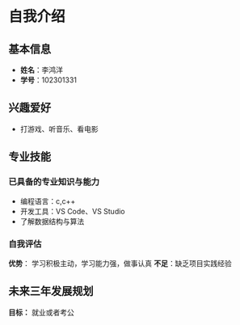 # 自我介绍

## 基本信息

- **姓名**：李鸿洋
- **学号**：102301331

## 兴趣爱好

- 打游戏、听音乐、看电影

## 专业技能

### 已具备的专业知识与能力
- 编程语言：c,c++
- 开发工具：VS Code、VS Studio
- 了解数据结构与算法

### 自我评估
**优势**： 学习积极主动，学习能力强，做事认真
**不足**：缺乏项目实践经验

## 未来三年发展规划

**目标：** 就业或者考公
